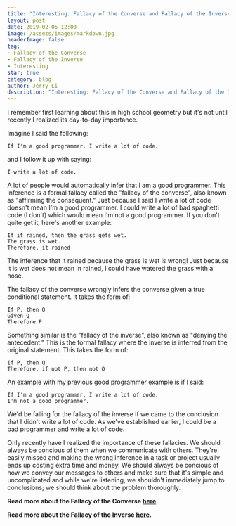 ```yaml
---
title: "Interesting: Fallacy of the Converse and Fallacy of the Inverse"
layout: post
date: 2019-02-05 12:00
image: /assets/images/markdown.jpg
headerImage: false
tag:
- Fallacy of the Converse
- Fallacy of the Inverse
- Interesting
star: true
category: blog
author: Jerry Li
description: "Interesting: Fallacy of the Converse and Fallacy of the Inverse" 
---
```

I remember first learning about this in high school geometry but it's not until recently I realized its day-to-day importance.

Imagine I said the following:

```
If I'm a good programmer, I write a lot of code.
``` 

and I follow it up with saying:

```
I write a lot of code.
```

A lot of people would automatically infer that I am a good programmer. This inference is a formal fallacy called the "fallacy of the converse", also known as "affirming the consequent." Just because I said I write a lot of code doesn't mean I'm a good programmer. I could write a lot of bad spaghetti code \(I don't\) which would mean I'm not a good programmer. If you don't quite get it, here's another example:
```
If it rained, then the grass gets wet.
The grass is wet.
Therefore, it rained
```
The inference that it rained because the grass is wet is wrong! Just because it is wet does not mean in rained, I could have watered the grass with a hose.

The fallacy of the converse wrongly infers the converse given a true conditional statement. It takes the form of:
```
If P, then Q
Given Q 
Therefore P
```

Something similar is the "fallacy of the inverse", also known as "denying the antecedent." This is the formal fallacy where the inverse is inferred from the original statement. This takes the form of:
```
If P, then Q
Therefore, if not P, then not Q
```

An example with my previous good programmer example is if I said:
```
If I'm a good programmer, I write a lot of code.
I'm not a good programmer.
``` 
We'd be falling for the fallacy of the inverse if we came to the conclusion that I didn't write a lot of code. As we've established earlier, I could be a bad programmer and write a lot of code.

Only recently have I realized the importance of these fallacies. We should always be concious of them when we communicate with others. They're easily missed and making the wrong inference in a task or project usually ends up costing extra time and money. We should always be concious of how we convey our messages to others and make sure that it's simple and uncomplicated and while we're listening, we shouldn't immediately jump to conclusions; we should think about the problem thoroughly. 

**Read more about the Fallacy of the Converse [here](https://en.wikipedia.org/wiki/Affirming_the_consequent).**

**Read more about the Fallacy of the Inverse [here](https://en.wikipedia.org/wiki/Denying_the_antecedent).**
